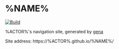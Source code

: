 # %NAME%

[![Build](https://%REPOSITORY%/actions/workflows/generate.yml/badge.svg)](https://%REPOSITORY%/actions/workflows/generate.yml)

%ACTOR%'s navigation site, generated by [gena](https://github.com/x1ah/gena)

Site address: https://%ACTOR%.github.io/%NAME%/